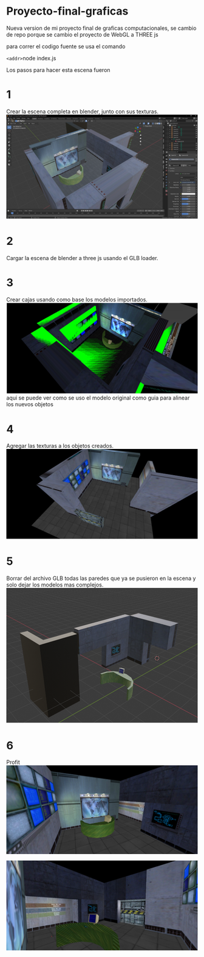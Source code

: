 # Proyecto-final-graficas
Nueva version de mi proyecto final de graficas computacionales, se cambio de repo porque se cambio el proyecto de WebGL a THREE js

para correr el codigo fuente se usa el comando

`<addr>`node index.js

Los pasos para hacer esta escena fueron
# 1
Crear la escena completa en blender, junto con sus texturas.
![Escena en blender](/images/blender.png)
# 2
Cargar la escena de blender a three js usando el GLB loader.
# 3
Crear cajas usando como base los modelos importados.
![Overlap de texturs](/images/green-overlap.png)
aqui se puede ver como se uso el modelo original como guia para alinear los nuevos objetos
# 4
Agregar las texturas a los objetos creados.
![Overlap de texturs](/images/pre-import.png)
# 5
Borrar del archivo GLB todas las paredes que ya se pusieron en la escena y solo dejar los modelos mas complejos.
![los modelos importados](/images/import.png)
# 6
Profit
![final image](/images/final.png)

![final image 2](/images/final2.png)
